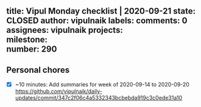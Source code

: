 title:	Vipul Monday checklist | 2020-09-21
state:	CLOSED
author:	vipulnaik
labels:	
comments:	0
assignees:	vipulnaik
projects:	
milestone:	
number:	290
--
## Personal chores

- [x] ~10 minutes: Add summaries for week of 2020-09-14 to 2020-09-20 https://github.com/vipulnaik/daily-updates/commit/347c2f06c4a5332343bcbebda919c3c0ede31a10
